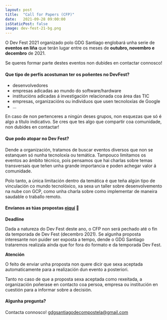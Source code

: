 ```yaml
---
layout: post
title:  "Call for Papers (CFP)"
date:   2021-09-28 09:00:00
isStaticPost: false
image: dev-fest-21-bg.png
---
```


O Dev Fest 2021 organizado polo GDG Santiago englobará unha serie de **eventos en liña** que terán lugar 
entre os meses de **outubro, novembro e decembro** de 2021. 

Se queres formar parte destes eventos non dubides en contactar connosco!

#### Que tipo de perfís acostuman ter os poñentes no DevFest?

- desenvolvedores
- empresas adicadas ao mundo do software/hardware
- institucións adicadas á investigación relacionada coa área das TIC
- empresas, organizacións ou individuos que usen tecnoloxías de Google
- ...

En caso de non pertenceres a ningún deses grupos, non esquezas que só é algo a título indicativo. Se cres que tes algo
que compartir coa comunidade, non dubides en contactar!

#### Que podo atopar no Dev Fest?

Dende a organización, tratamos de buscar eventos diversos que non se estanquen só nunha tecnoloxía ou temática. 
Tampouco limitamos os eventos ao ámbito técnico, pois pensamos que hai charlas sobre temas transversais que 
teñen unha grande importancia e poden achegar valor á comunidade.

Polo tanto, a única limitación dentro da temática é que teña algún tipo de vinculación co mundo tecnolóxico,
xa sexa un taller sobre desenvolvemento na nube con GCP, como unha charla sobre como implementar de maneira
saudable o traballo remoto.

#### Envíanos as túas propostas [eiquí](https://forms.gle/YeoP2Dm5Yg8RzKAJ8) 🤗
__Deadline__ 

Dada a natureza do Dev Fest deste ano, o CFP non será pechado até o fin da temporada de Dev Fest (decembro 2021).
Se algunha proposta interesante non puider ser exposta a tempo, dende o GDG Santiago trataremos realizala aínda que 
for fora do formato e da temporada Dev Fest.

__Atención__ 

O feito de enviar unha proposta non quere dicir que sexa aceptada automaticamente para a
realización dun evento a posteriori.
<br/>

Tanto no caso de que a proposta sexa aceptada como rexeitada, a organización poñerase en contacto coa 
persoa, empresa ou institución en cuestión para a informar sobre a decisión.
<br/>

#### Algunha pregunta? 
Contacta connosco! [gdgsantiagodecompostela@gmail.com](mailto:gdgsantiagodecompostela@gmail.com)
